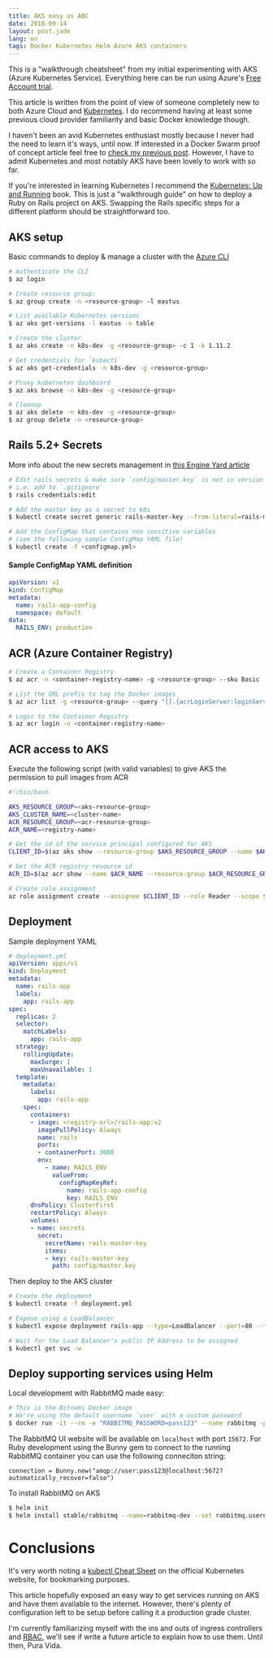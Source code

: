 ```yaml
---
title: AKS easy as ABC
date: 2018-09-14
layout: post.jade
lang: en
tags: Docker Kubernetes Helm Azure AKS containers
---
```


This is a "walkthrough cheatsheet" from my initial experimenting with AKS (Azure Kubernetes Service). Everything here can be run using Azure's [Free Account trial](https://azure.microsoft.com/en-us/free/).

This article is written from the point of view of someone completely new to both Azure Cloud and [Kubernetes](https://kubernetes.io/). I do recommend having at least some previous cloud provider familiarity and basic Docker knowledge though.

I haven't been an avid Kubernetes enthusiast mostly because I never had the need to learn it's ways, until now. If interested in a Docker Swarm proof of concept article feel free to [check my previous post](/post/tying-let-s-encrypt-and-docker-swarm-together/). However, I have to admit Kubernetes and most notably AKS have been lovely to work with so far.

If you're interested in learning Kubernetes I recommend the [Kubernetes: Up and Running](https://www.amazon.com/Kubernetes-Running-Dive-Future-Infrastructure/dp/1491935677) book. This is just a "walkthrough guide" on how to deploy a Ruby on Rails project on AKS. Swapping the Rails specific steps for a different platform should be straightforward too.

## AKS setup

Basic commands to deploy & manage a cluster with the [Azure CLI](https://docs.microsoft.com/en-us/cli/azure/install-azure-cli?view=azure-cli-latest)

```bash
# Authenticate the CLI
$ az login

# Create resource group:
$ az group create -n <resource-group> -l eastus

# List available Kubernetes versions
$ az aks get-versions -l eastus -o table

# Create the cluster
$ az aks create -n k8s-dev -g <resource-group> -c 1 -k 1.11.2

# Get credentials for `kubectl`
$ az aks get-credentials -n k8s-dev -g <resource-group>

# Proxy kubernetes dashboard
$ az aks browse -n k8s-dev -g <resource-group>

# Cleanup
$ az aks delete -n k8s-dev -g <resource-group>
$ az group delete -n <resource-group>
```

## Rails 5.2+ Secrets

More info about the new secrets management in [this Engine Yard article](https://www.engineyard.com/blog/rails-encrypted-credentials-on-rails-5.2)

```bash
# Edit rails secrets & make sure `config/master.key` is not in version control
# i.e. add to `.gitignore`
$ rails credentials:edit

# Add the master key as a secret to k8s
$ kubectl create secret generic rails-master-key --from-literal=rails-master-key=<secret>

# Add the ConfigMap that contains non sensitive variables
# (see the following sample ConfigMap YAML file)
$ kubectl create -f <configmap.yml>
```

#### Sample ConfigMap YAML definition

```yaml
apiVersion: v1
kind: ConfigMap
metadata:
  name: rails-app-config
  namespace: default
data:
  RAILS_ENV: production
```

## ACR (Azure Container Registry)

```bash
# Create a Container Registry
$ az acr -n <container-registry-name> -g <resource-group> --sku Basic

# List the URL prefix to tag the Docker images
$ az acr list -g <resource-group> --query "[].{acrLoginServer:loginServer}" --output table

# Login to the Container Registry
$ az acr login -n <container-registry-name>
```

## ACR access to AKS

Execute the following script (with valid variables) to give AKS the permission to pull images from ACR

```bash
#!/bin/bash

AKS_RESOURCE_GROUP=<aks-resource-group>
AKS_CLUSTER_NAME=<cluster-name>
ACR_RESOURCE_GROUP=<acr-resource-group>
ACR_NAME=<registry-name>

# Get the id of the service principal configured for AKS
CLIENT_ID=$(az aks show --resource-group $AKS_RESOURCE_GROUP --name $AKS_CLUSTER_NAME --query "servicePrincipalProfile.clientId" --output tsv)

# Get the ACR registry resource id
ACR_ID=$(az acr show --name $ACR_NAME --resource-group $ACR_RESOURCE_GROUP --query "id" --output tsv)

# Create role assignment
az role assignment create --assignee $CLIENT_ID --role Reader --scope $ACR_ID
```

## Deployment

Sample deployment YAML

```yaml
# deployment.yml
apiVersion: apps/v1
kind: Deployment
metadata:
  name: rails-app
  labels:
    app: rails-app
spec:
  replicas: 2
  selector:
    matchLabels:
      app: rails-app
  strategy:
    rollingUpdate:
      maxSurge: 1
      maxUnavailable: 1
  template:
    metadata:
      labels:
        app: rails-app
    spec:
      containers:
      - image: <registry-url>/rails-app:v2
        imagePullPolicy: Always
        name: rails
        ports:
        - containerPort: 3000
        env:
          - name: RAILS_ENV
            valueFrom:
              configMapKeyRef:
                name: rails-app-config
                key: RAILS_ENV
      dnsPolicy: ClusterFirst
      restartPolicy: Always
      volumes:
      - name: secrets
        secret:
          secretName: rails-master-key
          items:
          - key: rails-master-key
            path: config/master.key

```

Then deploy to the AKS cluster

```bash
# Create the deployment
$ kubectl create -f deployment.yml

# Expose using a LoadBalancer
$ kubectl expose deployment rails-app --type=LoadBalancer --port=80 --target-port=3000

# Wait for the Load Balancer's public IP Address to be assigned
$ kubectl get svc -w
```

## Deploy supporting services using Helm

Local development with RabbitMQ made easy:

```bash
# This is the Bitnami Docker image
# We're using the default username `user` with a custom password
$ docker run -it --rm -e "RABBITMQ_PASSWORD=pass123" --name rabbitmq -p 15672:15672 -p 5672:5672 bitnami/rabbitmq:latest
```

The RabbitMQ UI website will be available on `localhost` with port `15672`. For Ruby development using the Bunny gem to connect to the running RabbitMQ container you can use the following conneciton string:

`connection = Bunny.new("amqp://user:pass123@localhost:5672?automatically_recover=false")`

To install RabbitMQ on AKS

```bash
$ helm init
$ helm install stable/rabbitmq --name=rabbitmq-dev --set rabbitmq.username=guest --set rabbitmq.password=guest
```

# Conclusions

It's very worth noting a [kubectl Cheat Sheet](https://kubernetes.io/docs/reference/kubectl/cheatsheet/) on the official Kubernetes website, for bookmarking purposes.

This article hopefully exposed an easy way to get services running on AKS and have them available to the internet. However, there's plenty of configuration left to be setup before calling it a production grade cluster.

I'm currently familiarizing myself with the ins and outs of ingress controllers and [RBAC](https://kubernetes.io/docs/reference/access-authn-authz/rbac/), we'll see if write a future article to explain how to use them. Until then, Pura Vida.
